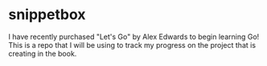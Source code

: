 # snippetbox
I have recently purchased "Let's Go" by Alex Edwards to begin learning Go!
This is a repo that I will be using to track my progress on the project that is creating in the book.

